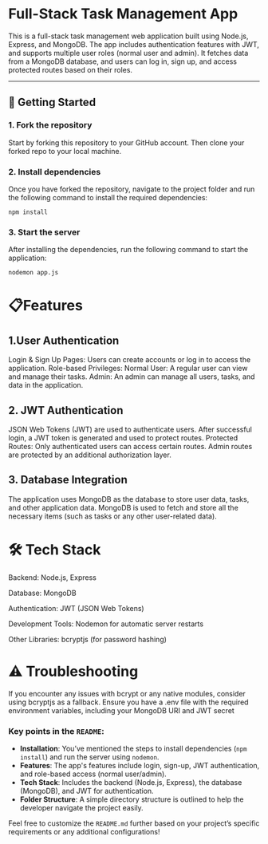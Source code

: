 # Full-Stack Task Management App

This is a full-stack task management web application built using Node.js, Express, and MongoDB. The app includes authentication features with JWT, and supports multiple user roles (normal user and admin). It fetches data from a MongoDB database, and users can log in, sign up, and access protected routes based on their roles.

---

## 🚀 Getting Started

### 1. Fork the repository

Start by forking this repository to your GitHub account. Then clone your forked repo to your local machine.

### 2. Install dependencies

Once you have forked the repository, navigate to the project folder and run the following command to install the required dependencies:


``` npm install ```

### 3. Start the server

After installing the dependencies, run the following command to start the application:


``` nodemon app.js ```

# 📋Features
## 1.User Authentication
Login & Sign Up Pages: Users can create accounts or log in to access the application.
Role-based Privileges:
Normal User: A regular user can view and manage their tasks.
Admin: An admin can manage all users, tasks, and data in the application.
## 2. JWT Authentication
JSON Web Tokens (JWT) are used to authenticate users. After successful login, a JWT token is generated and used to protect routes.
Protected Routes: Only authenticated users can access certain routes. Admin routes are protected by an additional authorization layer.
## 3. Database Integration
The application uses MongoDB as the database to store user data, tasks, and other application data.
MongoDB is used to fetch and store all the necessary items (such as tasks or any other user-related data).

# 🛠️ Tech Stack
Backend: Node.js, Express

Database: MongoDB

Authentication: JWT (JSON Web Tokens)

Development Tools: Nodemon for automatic server restarts

Other Libraries: bcryptjs (for password hashing)

# ⚠️ Troubleshooting
If you encounter any issues with bcrypt or any native modules, consider using bcryptjs as a fallback.
Ensure you have a .env file with the required environment variables, including your MongoDB URI and JWT secret



### Key points in the `README`:

- **Installation**: You’ve mentioned the steps to install dependencies (`npm install`) and run the server using `nodemon`.
- **Features**: The app's features include login, sign-up, JWT authentication, and role-based access (normal user/admin).
- **Tech Stack**: Includes the backend (Node.js, Express), the database (MongoDB), and JWT for authentication.
- **Folder Structure**: A simple directory structure is outlined to help the developer navigate the project easily.

Feel free to customize the `README.md` further based on your project’s specific requirements or any additional configurations!

